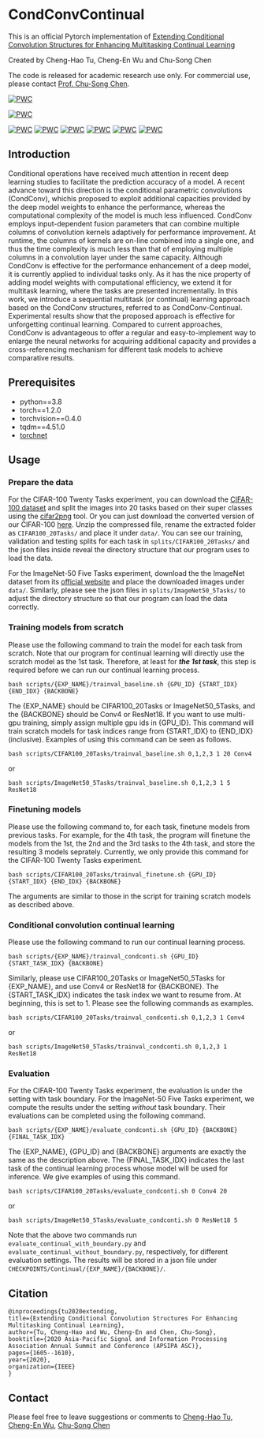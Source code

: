 # CondConvContinual

This is an official Pytorch implementation of [Extending Conditional Convolution Structures for Enhancing Multitasking Continual Learning](http://www.apsipa.org/proceedings/2020/pdfs/0001605.pdf)

Created by Cheng-Hao Tu, Cheng-En Wu and Chu-Song Chen

The code is released for academic research use only. For commercial use, please contact [Prof. Chu-Song Chen](chusong@csie.ntu.edu.tw).

[![PWC](https://img.shields.io/endpoint.svg?url=https://paperswithcode.com/badge/extending-conditional-convolution-structures/continual-learning-on-imagenet-50-5-tasks)](https://paperswithcode.com/sota/continual-learning-on-imagenet-50-5-tasks?p=extending-conditional-convolution-structures)

[![PWC](https://img.shields.io/endpoint.svg?url=https://paperswithcode.com/badge/extending-conditional-convolution-structures/continual-learning-on-cifar100-20-tasks)](https://paperswithcode.com/sota/continual-learning-on-cifar100-20-tasks?p=extending-conditional-convolution-structures)

[![PWC](https://img.shields.io/endpoint.svg?url=https://paperswithcode.com/badge/extending-conditional-convolution-structures/continual-learning-on-flowers-fine-grained-6)](https://paperswithcode.com/sota/continual-learning-on-flowers-fine-grained-6?p=extending-conditional-convolution-structures)
[![PWC](https://img.shields.io/endpoint.svg?url=https://paperswithcode.com/badge/extending-conditional-convolution-structures/continual-learning-on-imagenet-fine-grained-6)](https://paperswithcode.com/sota/continual-learning-on-imagenet-fine-grained-6?p=extending-conditional-convolution-structures)
[![PWC](https://img.shields.io/endpoint.svg?url=https://paperswithcode.com/badge/extending-conditional-convolution-structures/continual-learning-on-sketch-fine-grained-6)](https://paperswithcode.com/sota/continual-learning-on-sketch-fine-grained-6?p=extending-conditional-convolution-structures)
[![PWC](https://img.shields.io/endpoint.svg?url=https://paperswithcode.com/badge/extending-conditional-convolution-structures/continual-learning-on-wikiart-fine-grained-6)](https://paperswithcode.com/sota/continual-learning-on-wikiart-fine-grained-6?p=extending-conditional-convolution-structures)
[![PWC](https://img.shields.io/endpoint.svg?url=https://paperswithcode.com/badge/extending-conditional-convolution-structures/continual-learning-on-cubs-fine-grained-6)](https://paperswithcode.com/sota/continual-learning-on-cubs-fine-grained-6?p=extending-conditional-convolution-structures)
[![PWC](https://img.shields.io/endpoint.svg?url=https://paperswithcode.com/badge/extending-conditional-convolution-structures/continual-learning-on-stanford-cars-fine)](https://paperswithcode.com/sota/continual-learning-on-stanford-cars-fine?p=extending-conditional-convolution-structures)

## Introduction 
Conditional operations have received much attention in recent deep learning studies to facilitate the prediction accuracy of a model. A recent advance toward this direction is the conditional parametric convolutions (CondConv), whichis proposed to exploit additional capacities provided by the deep model weights to enhance the performance, whereas the computational complexity of the model is much less influenced. CondConv employs input-dependent fusion parameters that can combine multiple columns of convolution kernels adaptively for performance improvement. At runtime, the columns of kernels are on-line combined into a single one, and thus the time complexity is much less than that of employing multiple columns in a convolution layer under the same capacity. Although CondConv is effective for the performance enhancement of a deep model, it is currently applied to individual tasks only. As it has the nice property of adding model weights with computational efficiency, we extend it for multitask learning, where the tasks are presented incrementally. In this work, we introduce a sequential multitask (or continual) learning approach based on the CondConv structures, referred to as CondConv-Continual. Experimental results show that the proposed approach is effective for unforgetting continual learning. Compared to current approaches, CondConv is advantageous to offer a regular and easy-to-implement way to enlarge the neural networks for acquiring additional capacity and provides a cross-referencing mechanism for different task models to achieve comparative results.


## Prerequisites  
* python==3.8 
* torch==1.2.0 
* torchvision==0.4.0 
* tqdm==4.51.0
* [torchnet](https://github.com/pytorch/tnt)


## Usage 

### Prepare the data 

For the CIFAR-100 Twenty Tasks experiment, you can download the [CIFAR-100 dataset](https://www.cs.toronto.edu/~kriz/cifar.html) and split the images into 20 tasks based on their super classes using the [cifar2png](https://github.com/knjcode/cifar2png) tool. Or you can just download the converted version of our CIFAR-100 [here](https://drive.google.com/file/d/1eo2RhMmhxzUNOZa0Z7jy7y4lOn3lqddU/view?usp=sharing). Unzip the compressed file, rename the extracted folder as `CIFAR100_20Tasks/` and place it under `data/`. You can see our training, validation and testing splits for each task in `splits/CIFAR100_20Tasks/` and the json files inside reveal the directory structure that our program uses to load the data. 

For the ImageNet-50 Five Tasks experiment, download the the ImageNet dataset from its [official website](http://image-net.org/download) and place the downloaded images under `data/`. Similarly, please see the json files in `splits/ImageNet50_5Tasks/` to adjust the directory structure so that our program can load the data correctly. 


### Training models from scratch 

Please use the following command to train the model for each task from scratch. Note that our program for continual learning will directly use the scratch model as the 1st task. Therefore, at least for ***the 1st task***, this step is required before we can run our continual learning process.

```
bash scripts/{EXP_NAME}/trainval_baseline.sh {GPU_ID} {START_IDX} {END_IDX} {BACKBONE}
```

The {EXP_NAME} should be CIFAR100_20Tasks or ImageNet50_5Tasks, and the {BACKBONE} should be Conv4 or ResNet18. If you want to use multi-gpu training, simply assign multiple gpu ids in {GPU_ID}. This command will train scratch models for task indices range from {START_IDX} to {END_IDX} (inclusive). Examples of using this command can be seen as follows. 

```
bash scripts/CIFAR100_20Tasks/trainval_baseline.sh 0,1,2,3 1 20 Conv4 
```

or 

```
bash scripts/ImageNet50_5Tasks/trainval_baseline.sh 0,1,2,3 1 5 ResNet18 
```


### Finetuning models 

Please use the following command to, for each task, finetune models from previous tasks. For example, for the 4th task, the program will finetune the models from the 1st, the 2nd and the 3rd tasks to the 4th task, and store the resulting 3 models seprately. Currently, we only provide this command for the CIFAR-100 Twenty Tasks experiment. 

```
bash scripts/CIFAR100_20Tasks/trainval_finetune.sh {GPU_ID} {START_IDX} {END_IDX} {BACKBONE}
```

The arguments are similar to those in the script for training scratch models as described above. 


### Conditional convolution continual learning 

Please use the following command to run our continual learning process. 

```
bash scripts/{EXP_NAME}/trainval_condconti.sh {GPU_ID} {START_TASK_IDX} {BACKBONE}
```

Similarly, please use CIFAR100_20Tasks or ImageNet50_5Tasks for {EXP_NAME}, and use Conv4 or ResNet18 for {BACKBONE}. The {START_TASK_IDX} indicates the task index we want to resume from. At beginning, this is set to 1. Please see the following commands as examples. 

```
bash scripts/CIFAR100_20Tasks/trainval_condconti.sh 0,1,2,3 1 Conv4 
```

or 

```
bash scripts/ImageNet50_5Tasks/trainval_condconti.sh 0,1,2,3 1 ResNet18 
```


### Evaluation 

For the CIFAR-100 Twenty Tasks experiment, the evaluation is under the setting with task boundary. For the ImageNet-50 Five Tasks experiment, we compute the results under the setting *without* task boundary. Their evaluations can be completed using the following command. 

```
bash scripts/{EXP_NAME}/evaluate_condconti.sh {GPU_ID} {BACKBONE} {FINAL_TASK_IDX}
```

The {EXP_NAME}, {GPU_ID} and {BACKBONE} arguments are exactly the same as the description above. The {FINAL_TASK_IDX} indicates the last task of the continual learning process whose model will be used for inference. We give examples of using this command. 

```
bash scripts/CIFAR100_20Tasks/evaluate_condconti.sh 0 Conv4 20 
```

or 

```
bash scripts/ImageNet50_5Tasks/evaluate_condconti.sh 0 ResNet18 5 
```

Note that the above two commands run `evaluate_continual_with_boundary.py` and `evaluate_continual_without_boundary.py`, respectively, for different evaluation settings. The results will be stored in a json file under `CHECKPOINTS/Continual/{EXP_NAME}/{BACKBONE}/`. 


## Citation 

    @inproceedings{tu2020extending,
    title={Extending Conditional Convolution Structures For Enhancing Multitasking Continual Learning},
    author={Tu, Cheng-Hao and Wu, Cheng-En and Chen, Chu-Song},
    booktitle={2020 Asia-Pacific Signal and Information Processing Association Annual Summit and Conference (APSIPA ASC)},
    pages={1605--1610},
    year={2020},
    organization={IEEE}
    }

## Contact 
Please feel free to leave suggestions or comments to [Cheng-Hao Tu](andytu28@iis.sinica.edu.tw), [Cheng-En Wu](chengen@iis.sinica.edu.tw), [Chu-Song Chen](chusong@csie.ntu.edu.tw)
